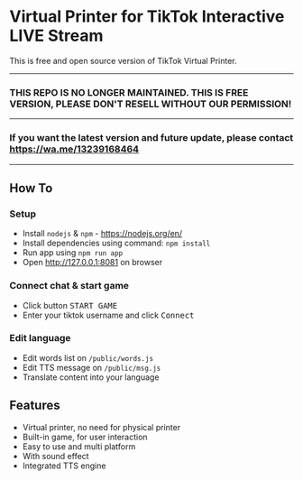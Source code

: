 # Virtual Printer for TikTok Interactive LIVE Stream

This is free and open source version of TikTok Virtual Printer.

---

### THIS REPO IS NO LONGER MAINTAINED. THIS IS FREE VERSION, PLEASE DON'T RESELL WITHOUT OUR PERMISSION!

---

### If you want the latest version and future update, please contact https://wa.me/13239168464

---

## How To

### Setup

- Install `nodejs` & `npm` - https://nodejs.org/en/
- Install dependencies using command: `npm install`
- Run app using `npm run app`
- Open http://127.0.0.1:8081 on browser

### Connect chat & start game

- Click button <kbd>START GAME</kbd>
- Enter your tiktok username and click <kbd>Connect</kbd>

### Edit language

- Edit words list on `/public/words.js`
- Edit TTS message on `/public/msg.js`
- Translate content into your language

## Features

- Virtual printer, no need for physical printer
- Built-in game, for user interaction
- Easy to use and multi platform
- With sound effect
- Integrated TTS engine
